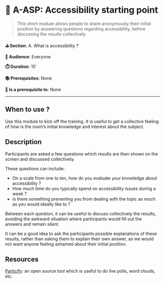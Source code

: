 # 🚀 A-ASP: Accessibility starting point

> This short module allows people to share anonymously their initial position by answering questions regarding accessibility, before discussing the results collectively.

**⛳️ Section**: A. What is accessibility ?

**👥 Audience**: Everyone

**⏱️ ️Duration**: 15'

**📚 Prerequisites**: None

**📖 Is a prerequisite to**: None

---

## When to use ?

Use this module to kick off the training. It is useful to get a collective feeling of how is the room’s initial knowledge and interest about the subject.

## Description

Participants are asked a few questions which results are then shown on the screen and discussed collectively.

These questions can include:

- On a scale from one to ten, how do you evaluate your knowledge about accessibility ?
- How much time do you typically spend on accessibility issues during a week ?
- Is there something preventing you from dealing with the topic as much as you would ideally like to ?

Between each question, it can be useful to discuss collectively the results, avoiding the awkward situation where participants would fill out the answers and remain silent.

It can be a good idea to ask the participants possible explanations of these results, rather than asking them to explain their own answer, as we would not want anyone feeling ashamed about their initial position.

## Resources

[Particify](https://www.particify.de/en/): an open source tool which is useful to do live polls, word clouds, etc.
